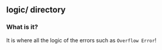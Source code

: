 ## logic/ directory

### What is it?
It is where all the logic of the errors such as
`Overflow Error`!